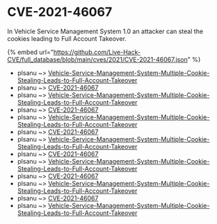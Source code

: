 # CVE-2021-46067

In Vehicle Service Management System 1.0 an attacker can steal the cookies leading to Full Account Takeover.

{% embed url="https://github.com/Live-Hack-CVE/full_database/blob/main/cves/2021/CVE-2021-46067.json" %}


* plsanu ~> [Vehicle-Service-Management-System-Multiple-Cookie-Stealing-Leads-to-Full-Account-Takeover](https://www.alice-snow.ru/2021/database/cve-2021-46067/vehicle-service-management-system-multiple-cookie-stealing-leads-to-full-account-takeover-plsanu)
* plsanu ~> [CVE-2021-46067](https://www.alice-snow.ru/2021/database/cve-2021-46067/cve-2021-46067-plsanu)
* plsanu ~> [Vehicle-Service-Management-System-Multiple-Cookie-Stealing-Leads-to-Full-Account-Takeover](https://www.alice-snow.ru/2021/database/cve-2021-46067/vehicle-service-management-system-multiple-cookie-stealing-leads-to-full-account-takeover-plsanu)
* plsanu ~> [CVE-2021-46067](https://www.alice-snow.ru/2021/database/cve-2021-46067/cve-2021-46067-plsanu)
* plsanu ~> [Vehicle-Service-Management-System-Multiple-Cookie-Stealing-Leads-to-Full-Account-Takeover](https://www.alice-snow.ru/2021/database/cve-2021-46067/vehicle-service-management-system-multiple-cookie-stealing-leads-to-full-account-takeover-plsanu)
* plsanu ~> [CVE-2021-46067](https://www.alice-snow.ru/2021/database/cve-2021-46067/cve-2021-46067-plsanu)
* plsanu ~> [Vehicle-Service-Management-System-Multiple-Cookie-Stealing-Leads-to-Full-Account-Takeover](https://www.alice-snow.ru/2021/database/cve-2021-46067/vehicle-service-management-system-multiple-cookie-stealing-leads-to-full-account-takeover-plsanu)
* plsanu ~> [CVE-2021-46067](https://www.alice-snow.ru/2021/database/cve-2021-46067/cve-2021-46067-plsanu)
* plsanu ~> [Vehicle-Service-Management-System-Multiple-Cookie-Stealing-Leads-to-Full-Account-Takeover](https://www.alice-snow.ru/2021/database/cve-2021-46067/vehicle-service-management-system-multiple-cookie-stealing-leads-to-full-account-takeover-plsanu)
* plsanu ~> [CVE-2021-46067](https://www.alice-snow.ru/2021/database/cve-2021-46067/cve-2021-46067-plsanu)
* plsanu ~> [Vehicle-Service-Management-System-Multiple-Cookie-Stealing-Leads-to-Full-Account-Takeover](https://www.alice-snow.ru/2021/database/cve-2021-46067/vehicle-service-management-system-multiple-cookie-stealing-leads-to-full-account-takeover-plsanu)
* plsanu ~> [CVE-2021-46067](https://www.alice-snow.ru/2021/database/cve-2021-46067/cve-2021-46067-plsanu)
* plsanu ~> [Vehicle-Service-Management-System-Multiple-Cookie-Stealing-Leads-to-Full-Account-Takeover](https://www.alice-snow.ru/2021/database/cve-2021-46067/vehicle-service-management-system-multiple-cookie-stealing-leads-to-full-account-takeover-plsanu)